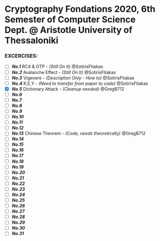 # Cryptography Fondations 2020, 6th Semester of Computer Science Dept. @ Aristotle University of Thessaloniki

### EXCERCISES:

- [ ] ***No.1*** RC4 & OTP - *(Still On It)* @SotirisFtiakas
- [ ] ***No.2*** Avalanche Effect - *(Still On It)* @SotirisFtiakas
- [ ] ***No.3*** Vigenere - *(Description Only - How to)* @SotirisFtiakas
- [ ] ***No.4*** K,E,Y - *(Need to transfer from paper to code)* @SotirisFtiakas
- [x] ***No.5*** Dictionary Attack - *(Cleanup needed)* @GregB712
- [ ] ***No.6***
- [ ] ***No.7***
- [ ] ***No.8***
- [ ] ***No.9***
- [ ] ***No.10***
- [ ] ***No.11***
- [ ] ***No.12***
- [ ] ***No.13*** Chinese Theorem - *(Code, needs theoretically)* @GregB712
- [ ] ***No.14***
- [ ] ***No.15***
- [ ] ***No.16***
- [ ] ***No.17***
- [ ] ***No.18***
- [ ] ***No.19***
- [ ] ***No.20***
- [ ] ***No.21***
- [ ] ***No.22***
- [ ] ***No.23***
- [ ] ***No.24***
- [ ] ***No.25***
- [ ] ***No.26***
- [ ] ***No.27***
- [ ] ***No.28***
- [ ] ***No.29***
- [ ] ***No.30***
- [ ] ***No.31***
